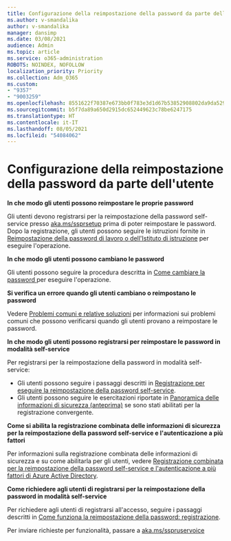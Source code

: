```yaml
---
title: Configurazione della reimpostazione della password da parte dell'utente
ms.author: v-smandalika
author: v-smandalika
manager: dansimp
ms.date: 03/08/2021
audience: Admin
ms.topic: article
ms.service: o365-administration
ROBOTS: NOINDEX, NOFOLLOW
localization_priority: Priority
ms.collection: Adm_O365
ms.custom:
- "9357"
- "9003259"
ms.openlocfilehash: 8551622f70387e673bb0f783e3d1d67b53852908802da9da5295f521775bacf8
ms.sourcegitcommit: b5f7da89a650d2915dc652449623c78be6247175
ms.translationtype: HT
ms.contentlocale: it-IT
ms.lasthandoff: 08/05/2021
ms.locfileid: "54084062"
---
```

# <a name="user-reset-password-setup"></a>Configurazione della reimpostazione della password da parte dell'utente

**In che modo gli utenti possono reimpostare le proprie password**

Gli utenti devono registrarsi per la reimpostazione della password self-service presso [aka.ms/ssprsetup](https://mysignins.microsoft.com/security-info) prima di poter reimpostare le password. Dopo la registrazione, gli utenti possono seguire le istruzioni fornite in [Reimpostazione della password di lavoro o dell'Istituto di istruzione](https://docs.microsoft.com/azure/active-directory/user-help/active-directory-passwords-update-your-own-password) per eseguire l'operazione.

**In che modo gli utenti possono cambiano le password**

Gli utenti possono seguire la procedura descritta in [Come cambiare la password ](https://docs.microsoft.com/azure/active-directory/user-help/active-directory-passwords-update-your-own-password) per eseguire l'operazione.

**Si verifica un errore quando gli utenti cambiano o reimpostano le password**

Vedere [Problemi comuni e relative soluzioni](https://docs.microsoft.com/azure/active-directory/user-help/active-directory-passwords-update-your-own-password) per informazioni sui problemi comuni che possono verificarsi quando gli utenti provano a reimpostare le password.

**In che modo gli utenti possono registrarsi per reimpostare le password in modalità self-service**

Per registrarsi per la reimpostazione della password in modalità self-service:

- Gli utenti possono seguire i passaggi descritti in [Registrazione per eseguire la reimpostazione della password self-service](https://docs.microsoft.com/azure/active-directory/user-help/active-directory-passwords-reset-register).
- Gli utenti possono seguire le esercitazioni riportate in [Panoramica delle informazioni di sicurezza (anteprima)](https://docs.microsoft.com/azure/active-directory/user-help/security-info-setup-signin) se sono stati abilitati per la registrazione convergente.

**Come si abilita la registrazione combinata delle informazioni di sicurezza per la reimpostazione della password self-service e l'autenticazione a più fattori**

Per informazioni sulla registrazione combinata delle informazioni di sicurezza e su come abilitarla per gli utenti, vedere [Registrazione combinata per la reimpostazione della password self-service e l'autenticazione a più fattori di Azure Active Directory](https://docs.microsoft.com/azure/active-directory/authentication/concept-registration-mfa-sspr-combined).

**Come richiedere agli utenti di registrarsi per la reimpostazione della password in modalità self-service**

Per richiedere agli utenti di registrarsi all'accesso, seguire i passaggi descritti in [Come funziona la reimpostazione della password: registrazione](https://docs.microsoft.com/azure/active-directory/authentication/concept-sspr-howitworks).

Per inviare richieste per funzionalità, passare a [aka.ms/sspruservoice](https://feedback.azure.com/forums/169401-azure-active-directory/category/166251-self-service-password-reset)



 












